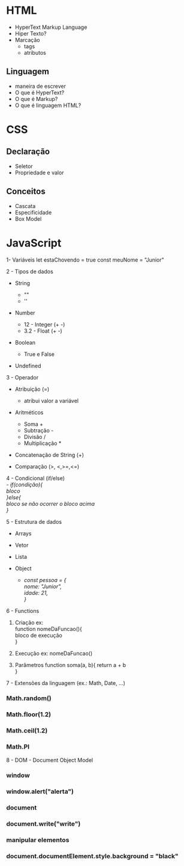 # HTML
- HyperText Markup Language
- Hiper Texto?
- Marcação
  - tags
  - atributos 

## Linguagem
- maneira de escrever
- O que é HyperText?
- O que é Markup?
- O que é linguagem HTML?

# CSS

## Declaração
  - Seletor
  - Propriedade e valor

## Conceitos
- Cascata
- Especificidade
- Box Model

# JavaScript

1- Variáveis
  let estaChovendo = true
    const meuNome = "Junior"
  
2 - Tipos de dados
  - String
    - ""
    - ''

  - Number
    - 12 - Integer (+ -)
    - 3.2 - Float (+ -)

  - Boolean
    - True e False

  - Undefined

3 - Operador
  - Atribuição (=)
    - atribui valor a variável 

  - Aritméticos
    - Soma +
    - Subtração -
    - Divisão /
    - Multiplicação *

  - Concatenação de String (+)

  - Comparação (>, <,>=,<=)

4 - Condicional (if/else) </br>
    - _if(condição){ </br>
    <t><t>bloco </br>
      <t>}else{ </br>
         <t><t>bloco se não ocorrer o bloco acima</br> 
      <t>}_

5 - Estrutura de dados
  - Arrays
  - Vetor
  - Lista


  - Object</br>
    - _const pessoa = {  
          nome: "Junior",  
          idade: 21,  
    }_  

6 - Functions
  1. Criação 
    ex:</br>
      function nomeDaFuncao(){</br>
        bloco de execução</br>
    }</br>

  2. Execução
    ex:
      nomeDaFuncao()

  3. Parâmetros
      function soma(a, b){
      return a + b  
      }

7 - Extensões da linguagem (ex.: Math, Date, ...)

  ### Math.random()
  ### Math.floor(1.2)
  ### Math.ceil(1.2)
  ### Math.PI

8 - DOM - Document Object Model

  ### window
  ### window.alert("alerta")
  ### document
  ### document.write("write")
  ### manipular elementos
  ### document.documentElement.style.background = "black"


 
